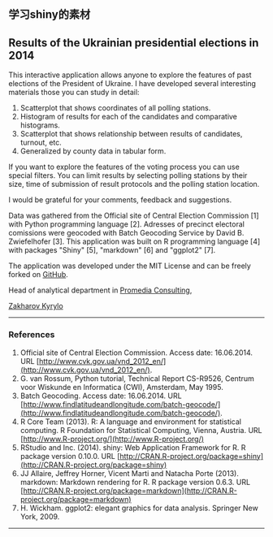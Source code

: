 ## 学习shiny的素材

Results of the Ukrainian presidential elections in 2014
---------------------------------------------------

This interactive application allows anyone to explore the features of past elections of the President of Ukraine.
I have developed several interesting materials those you can study in detail:

1. Scatterplot that shows coordinates of all polling stations.
2. Histogram of results for each of the candidates and comparative histograms.
3. Scatterplot that shows relationship between results of candidates, turnout, etc.
4. Generalized by county data in tabular form.

If you want to explore the features of the voting process you can use special filters. You can limit results by selecting polling stations by their size, time of submission of result protocols and the polling station location.

I would be grateful for your comments, feedback and suggestions.

Data was gathered from the Official site of Central Election Commission [1] with Python programming language [2].
Adresses of precinct electoral comissions were geocoded with Batch Geocoding Service by David B. Zwiefelhofer [3].
This application was built on R programming language [4] with packages "Shiny" [5], "markdown" [6] and "ggplot2" [7].

The application was developed under the MIT License and can be freely forked on [GitHub](https://github.com/Amice13/elections2014).

Head of analytical department in [Promedia Consulting](https://pro-media.com.ua),

[Zakharov Kyrylo](https://www.linkedin.com/profile/view?id=25055508&trk=spm_pic)

___

### References

1. Official site of Central Election Commission. Access date: 16.06.2014. URL [http://www.cvk.gov.ua/vnd_2012_en/](http://www.cvk.gov.ua/vnd_2012_en/). 
2. G. van Rossum, Python tutorial, Technical Report CS-R9526, Centrum voor Wiskunde en Informatica (CWI), Amsterdam, May 1995.
3. Batch Geocoding. Access date: 16.06.2014. URL [http://www.findlatitudeandlongitude.com/batch-geocode/](http://www.findlatitudeandlongitude.com/batch-geocode/). 
4. R Core Team (2013). R: A language and environment for statistical computing. R Foundation for Statistical Computing, Vienna, Austria. URL [http://www.R-project.org/](http://www.R-project.org/)
5. RStudio and Inc. (2014). shiny: Web Application Framework for R. R package version 0.10.0. URL [http://CRAN.R-project.org/package=shiny](http://CRAN.R-project.org/package=shiny)
6. JJ Allaire, Jeffrey Horner, Vicent Marti and Natacha Porte (2013). markdown: Markdown rendering for R. R package version 0.6.3. URL [http://CRAN.R-project.org/package=markdown](http://CRAN.R-project.org/package=markdown)
7. H. Wickham. ggplot2: elegant graphics for data analysis. Springer New York, 2009.

___
